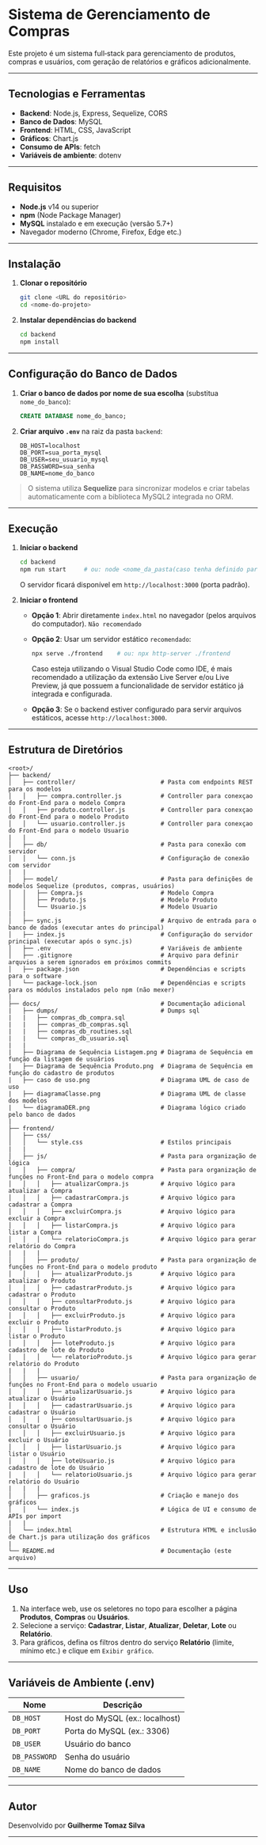 # Sistema de Gerenciamento de Compras #

Este projeto é um sistema full‑stack para gerenciamento de produtos, compras e usuários, com geração de relatórios e gráficos adicionalmente.

---

## Tecnologias e Ferramentas

* **Backend**: Node.js, Express, Sequelize, CORS
* **Banco de Dados**: MySQL
* **Frontend**: HTML, CSS, JavaScript
* **Gráficos**: Chart.js
* **Consumo de APIs**: fetch
* **Variáveis de ambiente**: dotenv

---

## Requisitos

* **Node.js** v14 ou superior
* **npm** (Node Package Manager)
* **MySQL** instalado e em execução (versão 5.7+)
* Navegador moderno (Chrome, Firefox, Edge etc.)

---

## Instalação

1. **Clonar o repositório**

   ```bash
   git clone <URL do repositório>
   cd <nome-do-projeto>
   ```

2. **Instalar dependências do backend**

   ```bash
   cd backend
   npm install
   ```

---

## Configuração do Banco de Dados

1. **Criar o banco de dados por nome de sua escolha** (substitua `nome_do_banco`):

   ```sql
   CREATE DATABASE nome_do_banco;
   ```

2. **Criar arquivo `.env`** na raiz da pasta `backend`:

   ```dotenv
   DB_HOST=localhost
   DB_PORT=sua_porta_mysql
   DB_USER=seu_usuario_mysql
   DB_PASSWORD=sua_senha
   DB_NAME=nome_do_banco
   ```

> O sistema utiliza **Sequelize** para sincronizar modelos e criar tabelas automaticamente com a biblioteca MySQL2 integrada no ORM.

---

## Execução

1. **Iniciar o backend**

   ```bash
   cd backend
   npm run start     # ou: node <nome_da_pasta(caso tenha definido para organização)/nome_do_arquivo_principal.js>
   ```

   O servidor ficará disponível em `http://localhost:3000` (porta padrão).

2. **Iniciar o frontend**

   * **Opção 1**: Abrir diretamente `index.html` no navegador (pelos arquivos do computador). `Não recomendado`
   * **Opção 2**: Usar um servidor estático `recomendado`:

     ```bash
     npx serve ./frontend    # ou: npx http-server ./frontend
     ```

     Caso esteja utilizando o Visual Studio Code como IDE, é mais recomendado a utilização da extensão Live Server e/ou Live Preview, já que possuem a funcionalidade de servidor estático já integrada e configurada.
   * **Opção 3**: Se o backend estiver configurado para servir arquivos estáticos, acesse `http://localhost:3000`.

---

## Estrutura de Diretórios

```text
<root>/
├── backend/
│   ├── controller/                        # Pasta com endpoints REST para os modelos
│   │   ├── compra.controller.js           # Controller para conexçao do Front-End para o modelo Compra
│   │   ├── produto.controller.js          # Controller para conexçao do Front-End para o modelo Produto
│   │   └── usuario.controller.js          # Controller para conexçao do Front-End para o modelo Usuario
|   |
│   ├── db/                                # Pasta para conexão com servidor 
│   │   └── conn.js                        # Configuração de conexão com servidor
|   |
│   ├── model/                             # Pasta para definições de modelos Sequelize (produtos, compras, usuários)
│   │   ├── Compra.js                      # Modelo Compra
│   │   ├── Produto.js                     # Modelo Produto
│   │   └── Usuario.js                     # Modelo Usuario
|   |
│   ├── sync.js                            # Arquivo de entrada para o banco de dados (executar antes do principal)
│   ├── index.js                           # Configuração do servidor principal (executar após o sync.js)
│   ├── .env                               # Variáveis de ambiente
│   ├── .gitignore                         # Arquivo para definir arquvios a serem ignorados em próximos commits
│   ├── package.json                       # Dependências e scripts para o software
│   └── package-lock.json                  # Dependências e scripts para os módulos instalados pelo npm (não mexer)
|
├── docs/                                  # Documentação adicional             
|   ├── dumps/                             # Dumps sql
|   |   ├── compras_db_compra.sql
|   |   ├── compras_db_compras.sql
|   |   ├── compras_db_routines.sql
|   |   └── compras_db_usuario.sql
|   |
|   ├── Diagrama de Sequência Listagem.png # Diagrama de Sequência em função da listagem de usuários
|   ├── Diagrama de Sequência Produto.png  # Diagrama de Sequência em função do cadastro de produtos
|   ├── caso de uso.png                    # Diagrama UML de caso de uso
|   ├── diagramaClasse.png                 # Diagrama UML de classe dos modelos
|   └── diagramaDER.png                    # Diagrama lógico criado pelo banco de dados
|
├── frontend/
│   ├── css/
│   │   └── style.css                      # Estilos principais
|   |
│   ├── js/                                # Pasta para organização de lógica
│   │   ├── compra/                        # Pasta para organização de funções no Front-End para o modelo compra
│   │   │   ├── atualizarCompra.js         # Arquivo lógico para atualizar a Compra
│   │   │   ├── cadastrarCompra.js         # Arquivo lógico para cadastrar a Compra
│   │   │   ├── excluirCompra.js           # Arquivo lógico para excluir a Compra
│   │   │   ├── listarCompra.js            # Arquivo lógico para listar a Compra
│   │   │   └── relatorioCompra.js         # Arquivo lógico para gerar relatório do Compra   
|   |   |
│   │   ├── produto/                       # Pasta para organização de funções no Front-End para o modelo produto
│   │   │   ├── atualizarProduto.js        # Arquivo lógico para atualizar o Produto
│   │   │   ├── cadastrarProduto.js        # Arquivo lógico para cadastrar o Produto
│   │   │   ├── consultarProduto.js        # Arquivo lógico para consultar o Produto
│   │   │   ├── excluirProduto.js          # Arquivo lógico para excluir o Produto
│   │   │   ├── listarProduto.js           # Arquivo lógico para listar o Produto
│   │   │   ├── loteProduto.js             # Arquivo lógico para cadastro de lote do Produto
│   │   │   └── relatorioProduto.js        # Arquivo lógico para gerar relatório do Produto
|   |   |
│   │   ├── usuario/                       # Pasta para organização de funções no Front-End para o modelo usuario
│   │   │   ├── atualizarUsuario.js        # Arquivo lógico para atualizar o Usuário
│   │   │   ├── cadastrarUsuario.js        # Arquivo lógico para cadastrar o Usuário
│   │   │   ├── consultarUsuario.js        # Arquivo lógico para consultar o Usuário
│   │   │   ├── excluirUsuario.js          # Arquivo lógico para excluir o Usuário
│   │   │   ├── listarUsuario.js           # Arquivo lógico para listar o Usuário
│   │   │   ├── loteUsuario.js             # Arquivo lógico para cadastro de lote do Usuário
│   │   │   └── relatorioUsuario.js        # Arquivo lógico para gerar relatório do Usuário
|   |   |
│   │   ├── graficos.js                    # Criação e manejo dos gráficos
│   │   └── index.js                       # Lógica de UI e consumo de APIs por import
|   |
│   └── index.html                         # Estrutura HTML e inclusão de Chart.js para utilização dos gráficos
|
└── README.md                              # Documentação (este arquivo)
```

---

## Uso

1. Na interface web, use os seletores no topo para escolher a página **Produtos**, **Compras** ou **Usuários**.
2. Selecione a serviço: **Cadastrar**, **Listar**, **Atualizar**, **Deletar**, **Lote** ou **Relatório**.
3. Para gráficos, defina os filtros dentro do serviço **Relatório** (limite, mínimo etc.) e clique em `Exibir gráfico`.

---

## Variáveis de Ambiente (.env)

| Nome          | Descrição                      |
| ------------- | ------------------------------ |
| `DB_HOST`     | Host do MySQL (ex.: localhost) |
| `DB_PORT`     | Porta do MySQL (ex.: 3306)     |
| `DB_USER`     | Usuário do banco               |
| `DB_PASSWORD` | Senha do usuário               |
| `DB_NAME`     | Nome do banco de dados         |

---

## Autor

Desenvolvido por **Guilherme Tomaz Silva**

---
